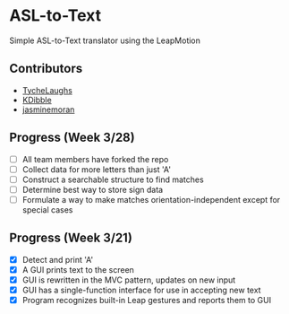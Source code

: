 # ASL-to-Text
Simple ASL-to-Text translator using the LeapMotion

## Contributors
+ [TycheLaughs](http://github.com/TycheLaughs)
+ [KDibble](http://github.com/KDibble)
+ [jasminemoran](http://github.com/jasminemoran)

## Progress (Week 3/28)
- [ ] All team members have forked the repo
- [ ] Collect data for more letters than just 'A'
- [ ] Construct a searchable structure to find matches
- [ ] Determine best way to store sign data
- [ ] Formulate a way to make matches orientation-independent except for special cases

## Progress (Week 3/21)
- [x] Detect and print 'A'
- [x] A GUI prints text to the screen
- [x] GUI is rewritten in the MVC pattern, updates on new input
- [x] GUI has a single-function interface for use in accepting new text
- [x] Program recognizes built-in Leap gestures and reports them to GUI
